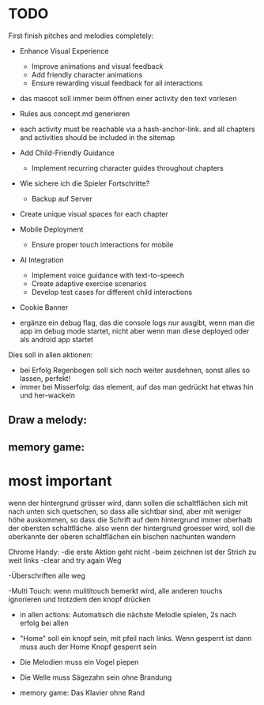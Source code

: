 TODO
====

First finish pitches and melodies completely:

- Enhance Visual Experience
    - Improve animations and visual feedback
    - Add friendly character animations
    - Ensure rewarding visual feedback for all interactions

- das mascot soll immer beim öffnen einer activity den text vorlesen

- Rules aus concept.md generieren

- each activity must be reachable via a hash-anchor-link. and all chapters and activities should be included in the sitemap

- Add Child-Friendly Guidance
    - Implement recurring character guides throughout chapters

- Wie sichere ich die Spieler Fortschritte? 
    - Backup auf Server

- Create unique visual spaces for each chapter

- Mobile Deployment
    - Ensure proper touch interactions for mobile
- AI Integration
    - Implement voice guidance with text-to-speech
    - Create adaptive exercise scenarios
    - Develop test cases for different child interactions

- Cookie Banner


- ergänze ein debug flag, das die console logs nur ausgibt, wenn man die app  im debug mode startet, nicht aber wenn man diese deployed oder als android app startet


Dies soll in allen aktionen:
- bei Erfolg Regenbogen soll sich noch weiter ausdehnen, sonst alles so lassen, perfekt!
- immer bei Misserfolg: das element, auf das man gedrückt hat etwas hin und her-wackeln

Draw a melody:
-

memory game: 
- 


# most important

wenn der hintergrund grösser wird, dann sollen die schaltflächen sich mit nach unten sich quetschen, so dass alle sichtbar sind, aber mit weniger höhe auskommen, so dass die Schrift auf dem hintergrund immer oberhalb der obersten schaltfläche. also wenn der hintergrund groesser wird, soll die oberkannte der oberen schaltflächen ein bischen nachunten wandern


Chrome Handy: 
-die erste Aktion geht nicht
-beim zeichnen ist der Strich zu weit links
-clear and try again Weg

-Überschriften alle weg

-Multi Touch: wenn mulititouch bemerkt wird, alle anderen touchs ignorieren und trotzdem den knopf drücken

- in allen actions: Automatisch die nächste Melodie spielen, 2s nach erfolg bei allen 

- "Home" soll ein knopf sein, mit pfeil nach links. Wenn gesperrt ist dann muss auch der Home Knopf gesperrt sein 

- Die Melodien muss ein Vogel piepen
- Die Welle muss Sägezahn sein ohne Brandung 

- memory game: Das Klavier ohne Rand


